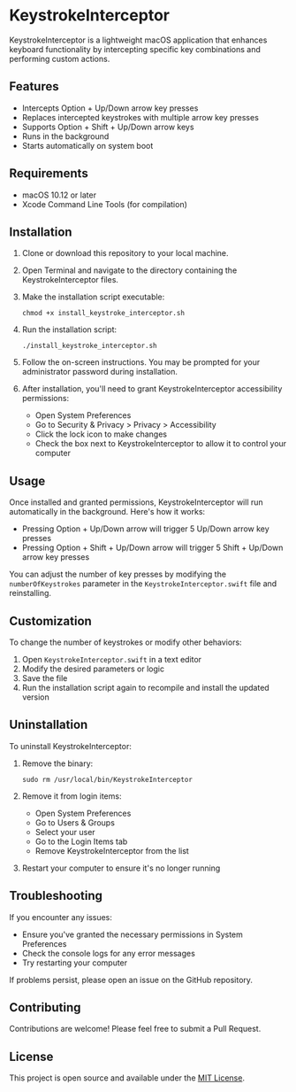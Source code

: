 # KeystrokeInterceptor

KeystrokeInterceptor is a lightweight macOS application that enhances keyboard functionality by intercepting specific key combinations and performing custom actions.

## Features

- Intercepts Option + Up/Down arrow key presses
- Replaces intercepted keystrokes with multiple arrow key presses
- Supports Option + Shift + Up/Down arrow keys
- Runs in the background
- Starts automatically on system boot

## Requirements

- macOS 10.12 or later
- Xcode Command Line Tools (for compilation)

## Installation

1. Clone or download this repository to your local machine.

2. Open Terminal and navigate to the directory containing the KeystrokeInterceptor files.

3. Make the installation script executable:
   ```
   chmod +x install_keystroke_interceptor.sh
   ```

4. Run the installation script:
   ```
   ./install_keystroke_interceptor.sh
   ```

5. Follow the on-screen instructions. You may be prompted for your administrator password during installation.

6. After installation, you'll need to grant KeystrokeInterceptor accessibility permissions:
   - Open System Preferences
   - Go to Security & Privacy > Privacy > Accessibility
   - Click the lock icon to make changes
   - Check the box next to KeystrokeInterceptor to allow it to control your computer

## Usage

Once installed and granted permissions, KeystrokeInterceptor will run automatically in the background. Here's how it works:

- Pressing Option + Up/Down arrow will trigger 5 Up/Down arrow key presses
- Pressing Option + Shift + Up/Down arrow will trigger 5 Shift + Up/Down arrow key presses

You can adjust the number of key presses by modifying the `numberOfKeystrokes` parameter in the `KeystrokeInterceptor.swift` file and reinstalling.

## Customization

To change the number of keystrokes or modify other behaviors:

1. Open `KeystrokeInterceptor.swift` in a text editor
2. Modify the desired parameters or logic
3. Save the file
4. Run the installation script again to recompile and install the updated version

## Uninstallation

To uninstall KeystrokeInterceptor:

1. Remove the binary:
   ```
   sudo rm /usr/local/bin/KeystrokeInterceptor
   ```

2. Remove it from login items:
   - Open System Preferences
   - Go to Users & Groups
   - Select your user
   - Go to the Login Items tab
   - Remove KeystrokeInterceptor from the list

3. Restart your computer to ensure it's no longer running

## Troubleshooting

If you encounter any issues:

- Ensure you've granted the necessary permissions in System Preferences
- Check the console logs for any error messages
- Try restarting your computer

If problems persist, please open an issue on the GitHub repository.

## Contributing

Contributions are welcome! Please feel free to submit a Pull Request.

## License

This project is open source and available under the [MIT License](LICENSE).
